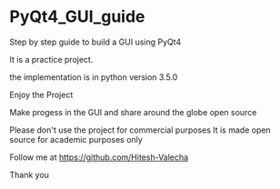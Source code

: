 # PyQt4_GUI_guide
Step by step guide to build a GUI using PyQt4

It is a practice project.

the implementation is in python version 3.5.0

Enjoy the Project

Make progess in the GUI and share around the globe open source

Please don't use the project for commercial purposes It is made open source for academic purposes only

Follow me at https://github.com/Hitesh-Valecha

Thank you
